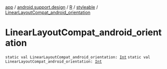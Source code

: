[app](../../../index.md) / [android.support.design](../../index.md) / [R](../index.md) / [styleable](index.md) / [LinearLayoutCompat_android_orientation](.)

# LinearLayoutCompat_android_orientation

`static val LinearLayoutCompat_android_orientation: `[`Int`](https://kotlinlang.org/api/latest/jvm/stdlib/kotlin/-int/index.html)
`static val LinearLayoutCompat_android_orientation: `[`Int`](https://kotlinlang.org/api/latest/jvm/stdlib/kotlin/-int/index.html)
